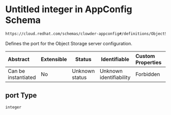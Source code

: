 # Untitled integer in AppConfig Schema

```txt
https://cloud.redhat.com/schemas/clowder-appconfig#/definitions/ObjectStoreConfig/properties/port
```

Defines the port for the Object Storage server configuration.


| Abstract            | Extensible | Status         | Identifiable            | Custom Properties | Additional Properties | Access Restrictions | Defined In                                                          |
| :------------------ | ---------- | -------------- | ----------------------- | :---------------- | --------------------- | ------------------- | ------------------------------------------------------------------- |
| Can be instantiated | No         | Unknown status | Unknown identifiability | Forbidden         | Allowed               | none                | [schema.json\*](../../../../out/schema.json "open original schema") |

## port Type

`integer`
